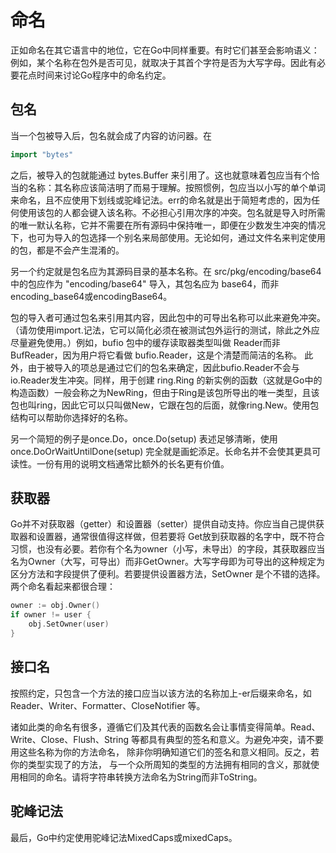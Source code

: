 # 命名

正如命名在其它语言中的地位，它在Go中同样重要。有时它们甚至会影响语义：例如，某个名称在包外是否可见，就取决于其首个字符是否为大写字母。因此有必要花点时间来讨论Go程序中的命名约定。

## 包名

当一个包被导入后，包名就会成了内容的访问器。在

```go
import "bytes"
```

之后，被导入的包就能通过 bytes.Buffer 来引用了。这也就意味着包应当有个恰当的名称：其名称应该简洁明了而易于理解。按照惯例，包应当以小写的单个单词来命名，且不应使用下划线或驼峰记法。err的命名就是出于简短考虑的，因为任何使用该包的人都会键入该名称。不必担心引用次序的冲突。包名就是导入时所需的唯一默认名称，它并不需要在所有源码中保持唯一，即便在少数发生冲突的情况下，也可为导入的包选择一个别名来局部使用。无论如何，通过文件名来判定使用的包，都是不会产生混淆的。

另一个约定就是包名应为其源码目录的基本名称。在 src/pkg/encoding/base64中的包应作为 "encoding/base64" 导入，其包名应为 base64，而非encoding_base64或encodingBase64。

包的导入者可通过包名来引用其内容，因此包中的可导出名称可以此来避免冲突。（请勿使用import.记法，它可以简化必须在被测试包外运行的测试，除此之外应尽量避免使用。）例如，bufio 包中的缓存读取器类型叫做 Reader而非BufReader，因为用户将它看做 bufio.Reader，这是个清楚而简洁的名称。 此外，由于被导入的项总是通过它们的包名来确定，因此bufio.Reader不会与io.Reader发生冲突。同样，用于创建 ring.Ring 的新实例的函数（这就是Go中的构造函数）一般会称之为NewRing，但由于Ring是该包所导出的唯一类型，且该包也叫ring，因此它可以只叫做New，它跟在包的后面，就像ring.New。使用包结构可以帮助你选择好的名称。

另一个简短的例子是once.Do，once.Do(setup) 表述足够清晰，使用 once.DoOrWaitUntilDone(setup) 完全就是画蛇添足。长命名并不会使其更具可读性。一份有用的说明文档通常比额外的长名更有价值。

## 获取器

Go并不对获取器（getter）和设置器（setter）提供自动支持。你应当自己提供获取器和设置器，通常很值得这样做，但若要将 Get放到获取器的名字中，既不符合习惯，也没有必要。若你有个名为owner（小写，未导出）的字段，其获取器应当名为Owner（大写，可导出）而非GetOwner。大写字母即为可导出的这种规定为区分方法和字段提供了便利。若要提供设置器方法，SetOwner 是个不错的选择。两个命名看起来都很合理：

```go
owner := obj.Owner()
if owner != user {
	obj.SetOwner(user)
}
```

## 接口名

按照约定，只包含一个方法的接口应当以该方法的名称加上-er后缀来命名，如 Reader、Writer、Formatter、CloseNotifier 等。

诸如此类的命名有很多，遵循它们及其代表的函数名会让事情变得简单。Read、Write、Close、Flush、String 等都具有典型的签名和意义。为避免冲突，请不要用这些名称为你的方法命名， 除非你明确知道它们的签名和意义相同。反之，若你的类型实现了的方法， 与一个众所周知的类型的方法拥有相同的含义，那就使用相同的命名。请将字符串转换方法命名为String而非ToString。

## 驼峰记法

最后，Go中约定使用驼峰记法MixedCaps或mixedCaps。